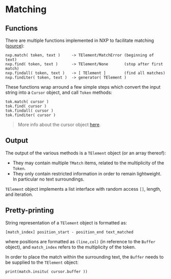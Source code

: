 
# Matching

## Functions

There are multiple functions implemented in NXP to facilitate matching ([source](https://github.com/jhadida/nxp/blob/master/src/nxp/helper.py)):
```
nxp.match( token, text )     -> TElement/MatchError (beginning of text)
nxp.find( token, text )      -> TElement/None       (stop after first match)
nxp.findall( token, text )   -> [ TElement ]        (find all matches)
nxp.finditer( token, text )  -> generator( TElement )
```

These functions wrap arround a few simple steps which convert the input string into a `Cursor` object, and call `Token` methods:
```
tok.match( cursor )
tok.find( cursor )
tok.findall( cursor )
tok.finditer( cursor )
```

> More info about the cursor object [here](ref/cursor).

## Output

The output of the various methods is a `TElement` object (or an array thereof):

- They may contain multiple `TMatch` items, related to the multiplicity of the `Token`.
- They only contain restricted information in order to remain lightweight. In particular no text surroundings.

`TElement` object implements a list interface with random access `[]`, length, and iteration.

## Pretty-printing

String representation of a `TElement` object is formatted as:
```
[match_index] position_start - position_end text_matched
```
where positions are formatted as `(line,col)` (in reference to the `Buffer` object), and `match_index` refers to the multiplicity of the token.

In order to place the match within the surrounding text, the `Buffer` needs to be supplied to the `TElement` object:
```
print(match.insitu( cursor.buffer ))
```

